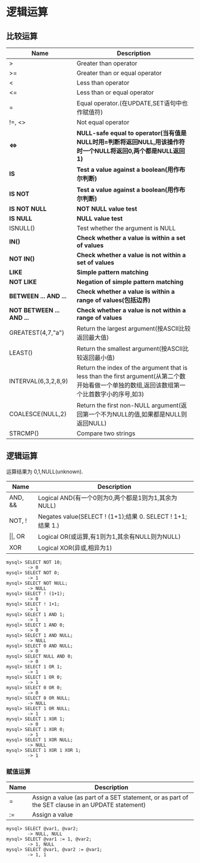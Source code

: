 逻辑运算
===============
## 比较运算
| Name	        | Description |
|---------------|---------------|
| >	                | Greater than operator |
| >=	            | Greater than or equal operator |
| <	                | Less than operator |
| <=	            | Less than or equal operator |
| =	                | Equal operator.(在UPDATE,SET语句中也作赋值符) |
| !=, <>	        | Not equal operator |
| **<=>**	        | **NULL-safe equal to operator(当有值是NULL时用=判断将返回NULL,用该操作符时一个NULL将返回0,两个都是NULL返回1)** |
| **IS**	        | **Test a value against a boolean(用作布尔判断)** |
| **IS NOT**	        | **Test a value against a boolean(用作布尔判断)** |
| **IS NOT NULL**	    | **NOT NULL value test** |
| **IS NULL**	        | **NULL value test** |
| ISNULL()	        | Test whether the argument is NULL |
| **IN()**	            | **Check whether a value is within a set of values** |
| **NOT IN()**	        | **Check whether a value is not within a set of values** |
| **LIKE**	            | **Simple pattern matching** |
| **NOT LIKE**	        | **Negation of simple pattern matching** |
| **BETWEEN ... AND ...** | **Check whether a value is within a range of values(包括边界)** |
| **NOT BETWEEN ... AND ...** | **Check whether a value is not within a range of values** |
| GREATEST(4,7,"a")	| Return the largest argument(按ASCII比较返回最大值) |
| LEAST()	        | Return the smallest argument(按ASCII比较返回最小值) |
| INTERVAL(6,3,2,8,9) | Return the index of the argument that is less than the first argument(从第二个数开始看做一个单独的数组,返回该数组第一个比首数字小的序号,如3) |
| COALESCE(NULL,2)	| Return the first non-NULL argument(返回第一个不为NULL的值,如果都是NULL则返回NULL) | |
| STRCMP()	        | Compare two strings |

## 逻辑运算
运算结果为 0,1,NULL(unknown).

| Name	       | Description |
|-------------|-------------|
| AND, &&	    | Logical AND(有一个0则为0,两个都是1则为1,其余为NULL) |
| NOT, !	    | Negates value(SELECT ! (1+1);结果 0. SELECT ! 1+1;结果 1.)|
| \|\|, OR	  | Logical OR(或运算,有1则为1,其余有NULL则为NULL) |
| XOR	        | Logical XOR(异或,相异为1) |

    mysql> SELECT NOT 10;
            -> 0
    mysql> SELECT NOT 0;
            -> 1
    mysql> SELECT NOT NULL;
            -> NULL
    mysql> SELECT ! (1+1);
            -> 0
    mysql> SELECT ! 1+1;
            -> 1
    mysql> SELECT 1 AND 1;
            -> 1
    mysql> SELECT 1 AND 0;
            -> 0
    mysql> SELECT 1 AND NULL;
            -> NULL
    mysql> SELECT 0 AND NULL;
            -> 0
    mysql> SELECT NULL AND 0;
            -> 0
    mysql> SELECT 1 OR 1;
            -> 1
    mysql> SELECT 1 OR 0;
            -> 1
    mysql> SELECT 0 OR 0;
            -> 0
    mysql> SELECT 0 OR NULL;
            -> NULL
    mysql> SELECT 1 OR NULL;
            -> 1
    mysql> SELECT 1 XOR 1;
            -> 0
    mysql> SELECT 1 XOR 0;
            -> 1
    mysql> SELECT 1 XOR NULL;
            -> NULL
    mysql> SELECT 1 XOR 1 XOR 1;
            -> 1

### 赋值运算
| Name | Description |
|------|--------------|
| =	  | Assign a value (as part of a SET statement, or as part of the SET clause in an UPDATE statement) |
| :=  | Assign a value |

    mysql> SELECT @var1, @var2;
            -> NULL, NULL
    mysql> SELECT @var1 := 1, @var2;
            -> 1, NULL
    mysql> SELECT @var1, @var2 := @var1;
            -> 1, 1
